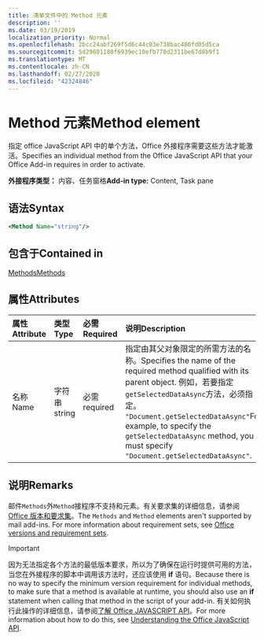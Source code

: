 ```yaml
---
title: 清单文件中的 Method 元素
description: ''
ms.date: 03/19/2019
localization_priority: Normal
ms.openlocfilehash: 2bcc24abf269f5d6c44c03e738bac480fd05d5ca
ms.sourcegitcommit: 5d29801180f6939ec10efb778d2311be67d8b9f1
ms.translationtype: MT
ms.contentlocale: zh-CN
ms.lasthandoff: 02/27/2020
ms.locfileid: "42324846"
---
```

# <a name="method-element"></a><span data-ttu-id="6d165-102">Method 元素</span><span class="sxs-lookup"><span data-stu-id="6d165-102">Method element</span></span>

<span data-ttu-id="6d165-103">指定 office JavaScript API 中的单个方法，Office 外接程序需要这些方法才能激活。</span><span class="sxs-lookup"><span data-stu-id="6d165-103">Specifies an individual method from the Office JavaScript API that your Office Add-in requires in order to activate.</span></span>

<span data-ttu-id="6d165-104">**外接程序类型：** 内容、任务窗格</span><span class="sxs-lookup"><span data-stu-id="6d165-104">**Add-in type:** Content, Task pane</span></span>

## <a name="syntax"></a><span data-ttu-id="6d165-105">语法</span><span class="sxs-lookup"><span data-stu-id="6d165-105">Syntax</span></span>

```XML
<Method Name="string"/>
```

## <a name="contained-in"></a><span data-ttu-id="6d165-106">包含于</span><span class="sxs-lookup"><span data-stu-id="6d165-106">Contained in</span></span>

[<span data-ttu-id="6d165-107">Methods</span><span class="sxs-lookup"><span data-stu-id="6d165-107">Methods</span></span>](methods.md)

## <a name="attributes"></a><span data-ttu-id="6d165-108">属性</span><span class="sxs-lookup"><span data-stu-id="6d165-108">Attributes</span></span>

|<span data-ttu-id="6d165-109">**属性**</span><span class="sxs-lookup"><span data-stu-id="6d165-109">**Attribute**</span></span>|<span data-ttu-id="6d165-110">**类型**</span><span class="sxs-lookup"><span data-stu-id="6d165-110">**Type**</span></span>|<span data-ttu-id="6d165-111">**必需**</span><span class="sxs-lookup"><span data-stu-id="6d165-111">**Required**</span></span>|<span data-ttu-id="6d165-112">**说明**</span><span class="sxs-lookup"><span data-stu-id="6d165-112">**Description**</span></span>|
|:-----|:-----|:-----|:-----|
|<span data-ttu-id="6d165-113">名称</span><span class="sxs-lookup"><span data-stu-id="6d165-113">Name</span></span>|<span data-ttu-id="6d165-114">字符串</span><span class="sxs-lookup"><span data-stu-id="6d165-114">string</span></span>|<span data-ttu-id="6d165-115">必需</span><span class="sxs-lookup"><span data-stu-id="6d165-115">required</span></span>|<span data-ttu-id="6d165-116">指定由其父对象限定的所需方法的名称。</span><span class="sxs-lookup"><span data-stu-id="6d165-116">Specifies the name of the required method qualified with its parent object.</span></span> <span data-ttu-id="6d165-117">例如，若要指定`getSelectedDataAsync`方法，必须指定。 `"Document.getSelectedDataAsync"`</span><span class="sxs-lookup"><span data-stu-id="6d165-117">For example, to specify the `getSelectedDataAsync` method, you must specify `"Document.getSelectedDataAsync"`.</span></span>|

## <a name="remarks"></a><span data-ttu-id="6d165-118">说明</span><span class="sxs-lookup"><span data-stu-id="6d165-118">Remarks</span></span>

<span data-ttu-id="6d165-119">邮件`Methods`外`Method`接程序不支持和元素。有关要求集的详细信息，请参阅[Office 版本和要求集](/office/dev/add-ins/develop/office-versions-and-requirement-sets)。</span><span class="sxs-lookup"><span data-stu-id="6d165-119">The `Methods` and `Method` elements aren't supported by mail add-ins. For more information about requirement sets, see [Office versions and requirement sets](/office/dev/add-ins/develop/office-versions-and-requirement-sets).</span></span>

> [!IMPORTANT] 
> <span data-ttu-id="6d165-120">因为无法指定各个方法的最低版本要求，所以为了确保在运行时提供可用的方法，当您在外接程序的脚本中调用该方法时，还应该使用 **if** 语句。</span><span class="sxs-lookup"><span data-stu-id="6d165-120">Because there is no way to specify the minimum version requirement for individual methods, to make sure that a method is available at runtime, you should also use an **if** statement when calling that method in the script of your add-in.</span></span> <span data-ttu-id="6d165-121">有关如何执行此操作的详细信息，请参阅[了解 Office JAVASCRIPT API](/office/dev/add-ins/develop/understanding-the-javascript-api-for-office)。</span><span class="sxs-lookup"><span data-stu-id="6d165-121">For more information about how to do this, see [Understanding the Office JavaScript API](/office/dev/add-ins/develop/understanding-the-javascript-api-for-office).</span></span>

